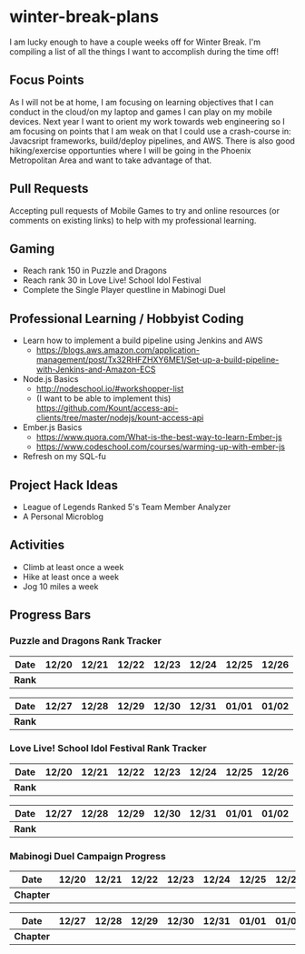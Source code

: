 # winter-break-plans
I am lucky enough to have a couple weeks off for Winter Break. I'm compiling a list of all the things I want to accomplish during the time off!

## Focus Points
As I will not be at home, I am focusing on learning objectives that I can conduct in the cloud/on my laptop and games I can play on my mobile devices. Next year I want to orient my work towards web engineering so I am focusing on points that I am weak on that I could use a crash-course in: Javacsript frameworks, build/deploy pipelines, and AWS. There is also good hiking/exercise opportunties where I will be going in the Phoenix Metropolitan Area and want to take advantage of that.

## Pull Requests
Accepting pull requests of Mobile Games to try and online resources (or comments on existing links) to help with my professional learning.

## Gaming
- Reach rank 150 in Puzzle and Dragons
- Reach rank 30 in Love Live! School Idol Festival
- Complete the Single Player questline in Mabinogi Duel

## Professional Learning / Hobbyist Coding
- Learn how to implement a build pipeline using Jenkins and AWS
   - <https://blogs.aws.amazon.com/application-management/post/Tx32RHFZHXY6ME1/Set-up-a-build-pipeline-with-Jenkins-and-Amazon-ECS>
- Node.js Basics
   - <http://nodeschool.io/#workshopper-list>
   - (I want to be able to implement this) <https://github.com/Kount/access-api-clients/tree/master/nodejs/kount-access-api>
- Ember.js Basics
   - <https://www.quora.com/What-is-the-best-way-to-learn-Ember-js>
   - <https://www.codeschool.com/courses/warming-up-with-ember-js>
- Refresh on my SQL-fu

## Project Hack Ideas
- League of Legends Ranked 5's Team Member Analyzer
- A Personal Microblog

## Activities
- Climb at least once a week
- Hike at least once a week
- Jog 10 miles a week
 
## Progress Bars

### Puzzle and Dragons Rank Tracker
| Date     | 12/20 | 12/21 | 12/22 | 12/23 | 12/24 | 12/25 | 12/26 |
| ---      | ---   | ---   | ---   | ---   | ---   | ---   | ---   |
| **Rank** |       |       |       |       |       |       |       |

| Date     | 12/27 | 12/28 | 12/29 | 12/30 | 12/31 | 01/01 | 01/02 |
| ---      | ---   | ---   | ---   | ---   | ---   | ---   | ---   |
| **Rank** |       |       |       |       |       |       |       |

### Love Live! School Idol Festival Rank Tracker
| Date     | 12/20 | 12/21 | 12/22 | 12/23 | 12/24 | 12/25 | 12/26 |
| ---      | ---   | ---   | ---   | ---   | ---   | ---   | ---   |
| **Rank** |       |       |       |       |       |       |       |

| Date     | 12/27 | 12/28 | 12/29 | 12/30 | 12/31 | 01/01 | 01/02 |
| ---      | ---   | ---   | ---   | ---   | ---   | ---   | ---   |
| **Rank** |       |       |       |       |       |       |       |

### Mabinogi Duel Campaign Progress
| Date        | 12/20 | 12/21 | 12/22 | 12/23 | 12/24 | 12/25 | 12/26 |
| ---         | ---   | ---   | ---   | ---   | ---   | ---   | ---   |
| **Chapter** |       |       |       |       |       |       |       |

| Date        | 12/27 | 12/28 | 12/29 | 12/30 | 12/31 | 01/01 | 01/02 |
| ---         | ---   | ---   | ---   | ---   | ---   | ---   | ---   |
| **Chapter** |       |       |       |       |       |       |       |

